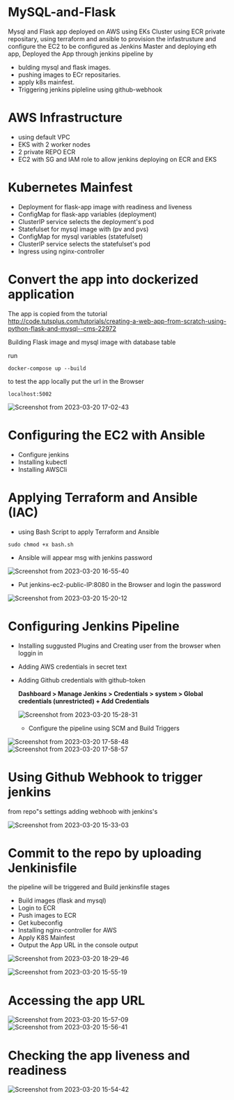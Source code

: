 # MySQL-and-Flask

Mysql and Flask app deployed on AWS using  EKs Cluster using ECR private repositary, using terraform and ansible to provision the infastrusture and configure the EC2 to be configured as Jenkins Master and deploying eth app, 
Deployed the App through jenkins pipeline by
- bulding mysql and flask images.
- pushing images to ECr repositaries. 
- apply k8s mainfest.
- Triggering jenkins pipleline using github-webhook

# AWS Infrastructure 

- using default VPC 
- EKS with 2 worker nodes
- 2 private REPO ECR
- EC2 with SG and IAM role to allow jenkins deploying on ECR and EKS

# Kubernetes Mainfest

- Deployment for flask-app image with readiness and liveness
- ConfigMap for flask-app variables (deployment)
- ClusterIP service selects the deployment's pod
- Statefulset for mysql image with (pv and pvs)
- ConfigMap for mysql variables (statefulset)
- ClusterIP service selects the statefulset's pod
- Ingress using nginx-controller

# Convert the app into dockerized application

The app is copied from the tutorial http://code.tutsplus.com/tutorials/creating-a-web-app-from-scratch-using-python-flask-and-mysql--cms-22972

Building Flask image and mysql image with database table

run 
```
docker-compose up --build
```
to test the app locally put the url in the Browser
```
localhost:5002
```
![Screenshot from 2023-03-20 17-02-43](https://user-images.githubusercontent.com/110065223/226381379-887c4895-f1b0-400c-8c76-dcab1ec4ed95.png)

# Configuring the EC2 with Ansible

- Configure jenkins
- Installing kubectl
- Installing AWSCli

# Applying Terraform and Ansible (IAC)

- using Bash Script to apply Terraform and Ansible 

```
sudo chmod +x bash.sh
```

- Ansible will appear msg with jenkins password

![Screenshot from 2023-03-20 16-55-40](https://user-images.githubusercontent.com/110065223/226382091-7c62f0a7-4432-4a5f-b1b8-b0ba1405cfb8.png)

- Put jenkins-ec2-public-IP:8080 in the Browser and login the password

![Screenshot from 2023-03-20 15-20-12](https://user-images.githubusercontent.com/110065223/226382661-3c2c8412-67eb-48e0-aedd-f8d54010be5a.png)

# Configuring Jenkins Pipeline

- Installing suggusted Plugins and Creating user from the browser when loggin in

- Adding AWS credentials in secret text 

- Adding Github credentials with github-token

  **Dashboard > Manage Jenkins > Credentials > system > Global credentials (unrestricted) + Add Credentials**
  
  ![Screenshot from 2023-03-20 15-28-31](https://user-images.githubusercontent.com/110065223/226387487-06627794-9707-4668-b13b-a8b7b706c2b2.png)
  
  - Configure the pipeline using SCM and Build Triggers 

![Screenshot from 2023-03-20 17-58-48](https://user-images.githubusercontent.com/110065223/226398091-657f6b51-1f3a-4135-aa4e-8f9ea5be79f9.png)
![Screenshot from 2023-03-20 17-58-57](https://user-images.githubusercontent.com/110065223/226398101-a236007f-b04b-409a-9c87-3bc6e631c73d.png)

# Using Github Webhook to trigger jenkins

from repo"s settings adding webhoob with jenkins's

![Screenshot from 2023-03-20 15-33-03](https://user-images.githubusercontent.com/110065223/226398814-68eeac01-60b2-44ad-bb54-0eb2d8994fc6.png)

# Commit to the repo by uploading Jenkinisfile

the pipeline will be triggered and Build
jenkinsfile stages
- Build images (flask and mysql)
- Login to ECR
- Push images to ECR
- Get kubeconfig
- Installing nginx-controller for AWS
- Apply K8S Mainfest
- Output the App URL in the console output

![Screenshot from 2023-03-20 18-29-46](https://user-images.githubusercontent.com/110065223/226406587-e0048b4a-51ec-470d-91d8-e1ed8959b71d.png)


![Screenshot from 2023-03-20 15-55-19](https://user-images.githubusercontent.com/110065223/226399249-50cd2193-8940-41c8-86cf-bc15024bf034.png)

# Accessing the app URL

![Screenshot from 2023-03-20 15-57-09](https://user-images.githubusercontent.com/110065223/226400367-9d789aa5-fadd-43ee-bb30-bf768865c083.png)
![Screenshot from 2023-03-20 15-56-41](https://user-images.githubusercontent.com/110065223/226401687-1efda1aa-a6fa-4995-8c54-f58d4f2ffc14.png)


# Checking the app liveness and readiness

![Screenshot from 2023-03-20 15-54-42](https://user-images.githubusercontent.com/110065223/226400531-08d5baa3-9377-4c4c-9549-5f52e6c6dddd.png)




